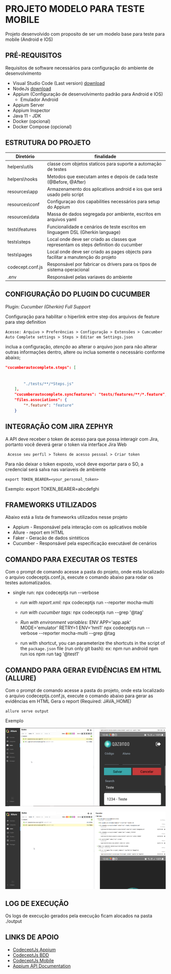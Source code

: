 # PROJETO MODELO PARA TESTE MOBILE 
Projeto desenvolvido com proposito de ser um modelo base para teste para mobile (Android e IOS)

## PRÉ-REQUISITOS
Requisitos de software necessários para configuração do ambiente de desenvolvimento

* Visual Studio Code (Last version) [download](https://code.visualstudio.com/download)
* NodeJs [download](https://nodejs.org/pt-br/download/)
* Appium (Configuração de desenvolvimento padrão para Android e IOS)
  * Emulador Android
* Appium Server
* Appium Inspector
* Java 11 - JDK
* Docker (opcional)
* Docker Compose (opcional)

## ESTRUTURA DO PROJETO
| Diretório                | finalidade                                                                                   | 
|--------------------------|----------------------------------------------------------------------------------------------|
| helpers\utils            | classe com objetos staticos para suporte a automação de testes                               |
| helpers\hooks            | Metodos que executam antes e depois de cada teste (@Before, @After)                          |
| resources\app            | Armazenamento dos aplicativos android e ios que será usado pelo script                       |
| resources\conf           | Configuraçao dos capabilities necessários para setup do Appium                               |
| resources\data           | Massa de dados segregada por ambiente, escritos em arquivos yaml                             |
| tests\features           | Funcionalidade e cenários de teste escritos em linguagem DSL (Gherkin language)              |   
| tests\steps              | Local onde deve ser criado as classes que representam os steps definition do cucumber        |
| tests\pages              | Local onde deve ser criado as pages objects para facilitar a manutenção do projeto           |
| codecept.conf.js         | Responsável por fabricar os drivers para os tipos de sistema operacional                     |
| .env                     | Responsável pelas variaves do ambiente                                                       |


## CONFIGURAÇÃO DO PLUGIN DO CUCUMBER

Plugin: *Cucumber (Gherkin) Full Support*

Configuração para habilitar o hiperlink entre step dos arquivos de feature para step definition

```
Acesse: Arquivo > Preferências > Configuração > Extensões > Cumcumber Auto Complete settings > Steps > Editar em Settings.json
```

inclua a configuração, *atenção* ao alterar o arquivo json para não alterar outras informações dentro, altere ou inclua somente o necessário conforme abaixo;

```json
"cucumberautocomplete.steps": [
        

        "./tests/**/*Steps.js"
    ],
    "cucumberautocomplete.syncfeatures": "tests/features/**/*.feature",
    "files.associations": {
        "*.feature": "feature"
    }
```

## INTEGRAÇÃO COM JIRA ZEPHYR

A API deve receber o token de acesso para que possa interagir com Jira, portanto você deverá gerar o token via interface Jira Web

```
 Acesse seu perfil > Tokens de acesso pessoal > Criar token
```

Para não deixar o token exposto, você deve exportar para o SO, a credencial será salva nas variaveis de ambiente
```shell
export TOKEN_BEARER=<your_personal_token>
```
Exemplo: export TOKEN_BEARER=abcdefghi


## FRAMEWORKS UTILIZADOS
Abaixo está a lista de frameworks utilizados nesse projeto
* Appium - Responsável pela interação com os aplicativos mobile
* Allure - report em HTML
* Faker - Geracão de dados sintéticos
* Cucumber - Responsável pela especificação executável de cenários

## COMANDO PARA EXECUTAR OS TESTES
Com o prompt de comando acesse a pasta do projeto, onde esta localizado o arquivo codeceptjs.conf.js, execute o comando abaixo para rodar os testes automatizados.
* single run:
        npx codeceptjs run --verbose

    * *run with report.xml:*
        npx codeceptjs run --reporter mocha-multi

    * *run with cucumber tags:*
        npx codeceptjs run --grep '@tag'

    * *Run with environment variables:*
        ENV APP='app.apk' MODE='emulator' RETRY=1 ENV='hml1' npx codeceptjs run --verbose --reporter mocha-multi --grep @tag

    * run with shortcut, you can parameterize the shortcuts in the script of the `package.json` file (run only git bash): ex: 
        npm run android
        npm run ios
        npm run tag '@test1'



## COMANDO PARA GERAR EVIDÊNCIAS EM HTML (ALLURE)
Com o prompt de comando acesse a pasta do projeto, onde esta localizado o arquivo codeceptjs.conf.js, execute o comando abaixo para gerar as evidências em HTML
Gera o report (Required: JAVA_HOME)

```shell
allure serve output
```

Exemplo

![Alt text](image.png)

![Alt text](image-1.png)
## LOG DE EXECUÇÃO
Os logs de execução gerados pela execução ficam alocados na pasta ./output

  ## LINKS DE APOIO
* [CodeceptJs Appium](https://codecept.io/helpers/Appium.html)
* [CodeceptJs BDD](https://codecept.io/bdd/#gherkin)
* [CodeceptJs Mobile](https://codecept.io/mobile/)
* [Appium API Documentation](https://appium.io/docs/en/about-appium/api/)